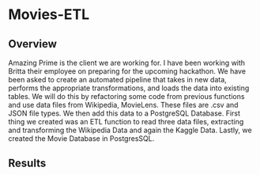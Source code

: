 # Movies-ETL
## Overview
Amazing Prime is the client we are working for. I have been working with Britta their employee on preparing for the upcoming hackathon. We have been asked to create an automated pipeline that takes in new data, performs the appropriate transformations, and loads the data into existing tables. We will do this by refactoring some code from previous functions and use data files from Wikipedia, MovieLens. These files are .csv and JSON file types. We then add this data to a PostgreSQL Database. 
First thing we created was an ETL function to read three data files, extracting and transforming the Wikipedia Data and again the Kaggle Data. Lastly, we created the Movie Database in PostgresSQL. 
## Results
